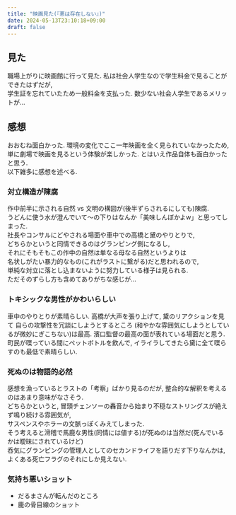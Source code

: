 ```yaml
---
title: "映画見た(『悪は存在しない』)"
date: 2024-05-13T23:10:18+09:00
draft: false
---
```

## 見た
職場上がりに映画館に行って見た. 私は社会人学生なので学生料金で見ることができたはずだが,  
学生証を忘れていたため一般料金を支払った. 数少ない社会人学生であるメリットが…  

## 感想
おおむね面白かった. 環境の変化でここ一年映画を全く見られていなかったため,  
単に劇場で映画を見るという体験が楽しかった. とはいえ作品自体も面白かったと思う.   
以下雑多に感想を述べる.

### 対立構造が陳腐
作中前半に示される自然 vs 文明の構図が(後半ずらされるにしても)陳腐.  
うどんに使う水が澄んでいて～の下りはなんか「美味しんぼかよw」と思ってしまった.  
社長やコンサルにどやされる場面や車中での高橋と黛のやりとりで,  
どちらかというと同情できるのはグランピング側になるし,  
それにそもそもこの作中の自然は単なる母なる自然というよりは  
名状しがたい暴力的なもの(これがラストに繋がる)だと思われるので,  
単純な対立に落とし込まないように努力している様子は見られる.  
ただそのずらし方も含めてありがちな感じが…
 
### トキシックな男性がかわいらしい
車中のやりとりが素晴らしい. 高橋が大声を張り上げて, 黛のリアクションを見て
自らの攻撃性を冗談にしようとするところ  (和やかな雰囲気にしようとしているが微妙にぎこちない)は最高.
濱口監督の最高の面が表れている場面だと思う.  
町民が喋っている間にペットボトルを飲んで, イライラしてきたら黛に全て喋らすのも最低で素晴らしい.  

### 死ぬのは物語的必然
感想を漁っているとラストの「考察」ばかり見るのだが, 整合的な解釈を考えるのはあまり意味がなさそう.  
どちらかというと, 冒頭チェンソーの轟音から始まり不穏なストリングスが絶えず鳴り続ける雰囲気が,  
サスペンスやホラーの文脈っぽくみえてしまった.  
そう考えると滑稽で馬鹿な男性(同情には値する)が死ぬのは当然だ(死んでいるかは曖昧にされているけど)  
呑気にグランピングの管理人としてのセカンドライフを語りだす下りなんかは,  
よくある死亡フラグのそれにしか見えない.

### 気持ち悪いショット
- だるまさんが転んだのところ
- 鹿の骨目線のショット
